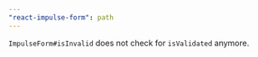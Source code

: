 ```yaml
---
"react-impulse-form": path
---
```


`ImpulseForm#isInvalid` does not check for `isValidated` anymore.

